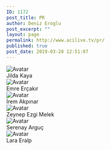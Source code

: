 ```yaml
---
ID: 1172
post_title: PR
author: Deniz Eroglu
post_excerpt: ""
layout: page
permalink: http://www.acilive.tv/pr/
published: true
post_date: 2019-03-28 12:51:07
---
```

<!-- wp:html -->
<div class="our-members-div container">
  <div class="row justify-content-center">
    <div class="crew-members container col-6 col-sm-4 order-1">
      <img class="rounded mx-auto d-block crew-image " src="#" alt="Avatar">
      <div class="middle">
        <div class="text">Jilda Kaya</div>
      </div>
    </div>
    <div class="crew-members container container col-6 col-sm-4"> <img class="rounded mx-auto d-block crew-image " src="#" alt="Avatar">
      <div class="middle">
        <div class="text">Emre Erçakır</div>
      </div>
    </div>
    <div class="crew-members container col-6 col-sm-4 "> <img class="rounded mx-auto d-block crew-image "#" alt="Avatar "> 
      <div class="middle ">
        <div class="text ">İrem Akpınar</div>
      </div>
    </div>
    <div class="crew-members container col-6 col-sm-4 "> <img class="rounded mx-auto d-block crew-image " src="#" alt="Avatar ">
      <div class="middle ">
        <div class="text ">Zeynep Ezgi Melek</div>
      </div>
    </div>
    <div class="crew-members container col-6 col-sm-4 "> <img class="rounded mx-auto d-block crew-image " src="#" alt="Avatar "> 
      <div class="middle ">
        <div class="text ">Serenay Arguç</div>
      </div>
    </div>
<div class="crew-members container col-6 col-sm-4 "> <img class="rounded mx-auto d-block crew-image " src="#" alt="Avatar "> 
      <div class="middle ">
        <div class="text ">Lara Eralp</div>
      </div>
    </div>
  </div>
<!-- /wp:html -->
